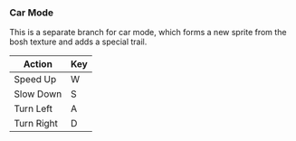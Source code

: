 ### Car Mode

This is a separate branch for car mode, which forms a new sprite from the bosh texture and adds a special trail.

| Action       | Key         |
|--------------|-------------|
| Speed Up     | W           |
| Slow Down    | S           |
| Turn Left    | A           |
| Turn Right   | D           |